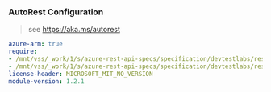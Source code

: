 ### AutoRest Configuration

> see https://aka.ms/autorest

``` yaml
azure-arm: true
require:
- /mnt/vss/_work/1/s/azure-rest-api-specs/specification/devtestlabs/resource-manager/readme.md
- /mnt/vss/_work/1/s/azure-rest-api-specs/specification/devtestlabs/resource-manager/readme.go.md
license-header: MICROSOFT_MIT_NO_VERSION
module-version: 1.2.1
```